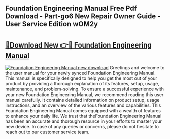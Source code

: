 ## Foundation Engineering Manual Free Pdf Download - Part-go6 New Repair Owner Guide - User Service Edition wOM2y

# <h2><a href="http://bc65442.oget.top/?id=Foundation+Engineering+Manual">🔗Download New 👉🔴 Foundation Engineering Manual</a></h2>

[![Foundation Engineering Manual new download](https://i.imgur.com/5g1atiW.png)](http://bc65442.oget.top/?id=Foundation+Engineering+Manual)
Greetings and welcome to the user manual for your newly synced Foundation Engineering Manual. This manual is specifically designed to help you get the most out of your product by providing a thorough explanation of its features, setup, usage, maintenance, and problem-solving. To ensure a successful experience with your new Foundation Engineering Manual, we recommend reading this user manual carefully. It contains detailed information on product setup, usage instructions, and an overview of the various features and capabilities. This Foundation Engineering Manual comes equipped with a wealth of features to enhance your daily life. We trust that theFoundation Engineering Manual has been an accurate and thorough resource in your efforts to master your new device. In case of any queries or concerns, please do not hesitate to reach out to our customer service team.
